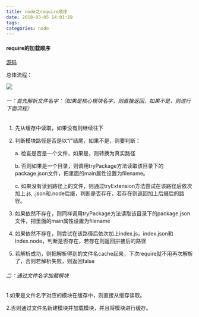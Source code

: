 ```yaml
---
title: node之require顺序
date: 2018-03-05 14:01:19
tags:
categories: node
---
```


#### require的加载顺序

[源码](https://github.com/nodejs/node/blob/v5.x/lib/module.js#L142:8)

总体流程：

![](/image/nodejs-require.jpg)

###### 一：首先解析文件名字：（如果是核心模块名字，则直接返回，如果不是，则进行下面流程）

1. 先从缓存中读取，如果没有则继续往下

2. 判断模块路径是否是以“/”结尾，如果不是，则要判断：

   a. 检查是否是一个文件，如果是，则转换为真实路径

   b. 否则如果是一个目录，则调用tryPackage方法读取该目录下的package.json文件，把里面的main属性设置为filename。

   c. 如果没有读到路径上的文件，则通过tryExtension方法尝试在该路径后依次加上.js, .json和.node后缀，判断是否存在，若存在则返回加上后缀后的路径。

3. 如果依然不存在，则同样调用tryPackage方法读取该目录下的package.json文件，把里面的main属性设置为filename

4. 如果依然不存在，则尝试在该路径后依次加上index.js，index.json和index.node，判断是否存在，若存在则返回拼接后的路径

5. 若解析成功，则把解析得到的文件名cache起来，下次require就不用再次解析了，否则若解析失败，则返回false

###### 二：通过文件名字加载模块

1.如果是文件名字对应的模块在缓存中，则直接从缓存读取。

2.否则通过文件名新建模块并加载模块，并且将模块进行缓存。




